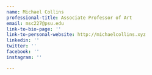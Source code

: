 ```yaml
---
name: Michael Collins
professional-title: Associate Professor of Art
email: msc227@psu.edu
link-to-bio-page: ''
link-to-personal-website: http://michaelcollins.xyz
linkedin: ''
twitter: ''
facebook: ''
instagram: ''

---
```

